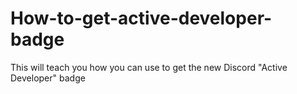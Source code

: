 # How-to-get-active-developer-badge
This will teach you how you can use to get the new Discord "Active Developer" badge
